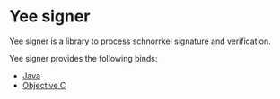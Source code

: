 # Yee signer

Yee signer is a library to process schnorrkel signature and verification.

Yee signer provides the following binds:

 - [Java](./java)
 - [Objective C](./oc)
 
